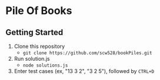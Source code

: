 # Pile Of Books
## Getting Started
1. Clone this repository
   * ```git clone https://github.com/scw528/bookPiles.git```
2. Run solution.js
   * ```node solutions.js```
3. Enter test cases (ex, "13 3 2", "3 2 5"), followed by ```CTRL+D```